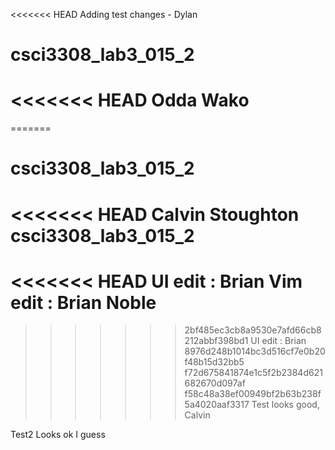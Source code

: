 <<<<<<< HEAD
Adding test changes - Dylan
# csci3308_lab3_015_2
<<<<<<< HEAD
Odda Wako
=======
=======
# csci3308_lab3_015_2
<<<<<<< HEAD
Calvin Stoughton
csci3308_lab3_015_2
=======
<<<<<<< HEAD
UI edit : Brian
Vim edit : Brian Noble
=======


>>>>>>> 2bf485ec3cb8a9530e7afd66cb8212abbf398bd1
UI edit : Brian
>>>>>>> 8976d248b1014bc3d516cf7e0b20f48b15d32bb5
>>>>>>> f72d675841874e1c5f2b2384d621682670d097af
>>>>>>> f58c48a38ef00949bf2b63b238f5a4020aaf3317
Test looks good, Calvin


Test2 Looks ok I guess
